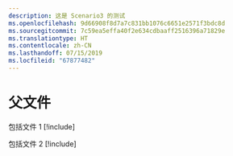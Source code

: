 ```yaml
---
description: 这是 Scenario3 的测试
ms.openlocfilehash: 9d66908f8d7a7c831bb1076c6651e2571f3bdc8d
ms.sourcegitcommit: 7c59ea5effa40f2e634cdbaaff2516396a71829e
ms.translationtype: HT
ms.contentlocale: zh-CN
ms.lasthandoff: 07/15/2019
ms.locfileid: "67877482"
---
```

# <a name="parent-file"></a>父文件

包括文件 1 [!include[](./includes/Scenario3_includeFile1.md)]

包括文件 2 [!include[](./includes/Scenario3_includeFile2.md)]
